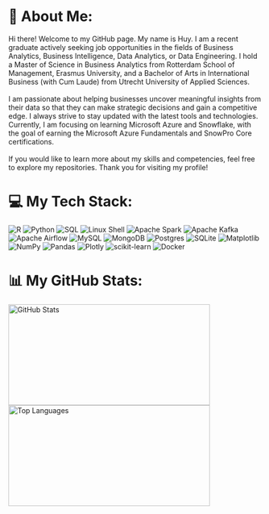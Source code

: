 # 💫 About Me:
Hi there! Welcome to my GitHub page. My name is Huy. I am a recent graduate actively seeking job opportunities in the fields of Business Analytics, Business Intelligence, Data Analytics, or Data Engineering. I hold a Master of Science in Business Analytics from Rotterdam School of Management, Erasmus University, and a Bachelor of Arts in International Business (with Cum Laude) from Utrecht University of Applied Sciences.<br><br>I am passionate about helping businesses uncover meaningful insights from their data so that they can make strategic decisions and gain a competitive edge. I always strive to stay updated with the latest tools and technologies. Currently, I am focusing on learning Microsoft Azure and Snowflake, with the goal of earning the Microsoft Azure Fundamentals and SnowPro Core certifications.<br><br>If you would like to learn more about my skills and competencies, feel free to explore my repositories. Thank you for visiting my profile!

# 💻 My Tech Stack:
![R](https://img.shields.io/badge/r-%23276DC3.svg?style=for-the-badge&logo=r&logoColor=white) ![Python](https://img.shields.io/badge/python-3670A0?style=for-the-badge&logo=python&logoColor=ffdd54) ![SQL](https://img.shields.io/badge/SQL-%2307405e.svg?style=for-the-badge&logo=sql&logoColor=white) ![Linux Shell](https://img.shields.io/badge/Linux%20Shell-%23FCC624.svg?style=for-the-badge&logo=linux&logoColor=black) ![Apache Spark](https://img.shields.io/badge/Apache%20Spark-FDEE21?style=for-the-badge&logo=apachespark&logoColor=black) ![Apache Kafka](https://img.shields.io/badge/Apache%20Kafka-000?style=for-the-badge&logo=apachekafka) ![Apache Airflow](https://img.shields.io/badge/Apache%20Airflow-017CEE?style=for-the-badge&logo=Apache%20Airflow&logoColor=white) ![MySQL](https://img.shields.io/badge/mysql-4479A1.svg?style=for-the-badge&logo=mysql&logoColor=white) ![MongoDB](https://img.shields.io/badge/MongoDB-%234ea94b.svg?style=for-the-badge&logo=mongodb&logoColor=white) ![Postgres](https://img.shields.io/badge/postgres-%23316192.svg?style=for-the-badge&logo=postgresql&logoColor=white) ![SQLite](https://img.shields.io/badge/sqlite-%2307405e.svg?style=for-the-badge&logo=sqlite&logoColor=white) ![Matplotlib](https://img.shields.io/badge/Matplotlib-%23ffffff.svg?style=for-the-badge&logo=Matplotlib&logoColor=black) ![NumPy](https://img.shields.io/badge/numpy-%23013243.svg?style=for-the-badge&logo=numpy&logoColor=white) ![Pandas](https://img.shields.io/badge/pandas-%23150458.svg?style=for-the-badge&logo=pandas&logoColor=white) ![Plotly](https://img.shields.io/badge/Plotly-%233F4F75.svg?style=for-the-badge&logo=plotly&logoColor=white) ![scikit-learn](https://img.shields.io/badge/scikit--learn-%23F7931E.svg?style=for-the-badge&logo=scikit-learn&logoColor=white) ![Docker](https://img.shields.io/badge/docker-%230db7ed.svg?style=for-the-badge&logo=docker&logoColor=white)

# 📊 My GitHub Stats:
<div>
  <img src="https://github-readme-stats.vercel.app/api?username=HuyNgo171099&theme=default_repocard&hide_border=false&include_all_commits=true&count_private=true" alt="GitHub Stats" width="400px" height="200px" style="display:inline-block; margin-right:10px;"/>
  <img src="https://github-readme-stats.vercel.app/api/top-langs/?username=HuyNgo171099&theme=default_repocard&hide_border=false&include_all_commits=true&count_private=true&layout=compact" alt="Top Languages" width="400px" height="200px" style="display:inline-block;"/>
</div>

<!-- Proudly created with GPRM ( https://gprm.itsvg.in ) -->
